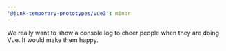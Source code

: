 ```yaml
---
'@junk-temporary-prototypes/vue3': minor
---
```


We really want to show a console log to cheer people when they are doing Vue. It would make them happy.
